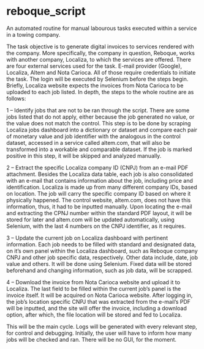 # reboque_script
An automated routine for manual labourous tasks executed within a service in a towing company.

The task objective is to generate digital invoices to services rendered with the company. More specifically, the company in question, Reboque, works with another company, Localiza, to which the services are offered.
There are four external services used for the task. E-mail provider (Google), Localiza, Altem and Nota Carioca. All of those require credentials to initiate the task. The login will be executed by Selenium before the steps begin.
Briefly, Localiza website expects the invoices from Nota Carioca to be uploaded to each job listed.
In depth, the steps to the whole routine are as follows:

1 – Identify jobs that are not to be ran through the script.
There are some jobs listed that do not apply, either because the job generated no value, or the value does not match the control.
This step is to be done by scraping Localiza jobs dashboard into a dictionary or dataset and compare each pair of monetary value and job identifier with the analogous 	in the control dataset, accessed in a service called altem.com, that will also be transformed into a workable and comparable dataset.
If the job is marked positive in this step, it will be skipped and analyzed manually.

2 – Extract the specific Localiza company ID (CNPJ) from an e-mail PDF attachment.
Besides the Localiza data table, each job is also consolidated with an e-mail that contains information about the job, including price and identification.
Localiza is made up from many different company IDs, based on location. The job will carry the specific company ID based on where it physically happened. The control website, altem.com, does not have this information, thus, it had to be inputted manually. 
Upon locating the e-mail and extracting the CPNJ number within the standard PDF layout, it will be stored for later and altem.com will be updated automatically, using Selenium, with the last 4 numbers on the CNPJ identifier, as it requires.

3 – Update the current job on Localiza dashboard with pertinent information.
Each job needs to be filled with standard and designated data, on it’s own panel within the Localiza dashboard, such as Reboque company CNPJ and other job specific data, respectively. Other data include, date, job value and others. It will be done using Selenium. Fixed data will be stored beforehand and changing information, such as job data, will be scrapped.

4 – Download the invoice from Nota Carioca website and upload it to Localiza.
The last field to be filled within the current job’s panel is the invoice itself. It will be acquired on Nota Carioca website. 
After logging in, the job’s location specific CNPJ that was extracted from the e-mail’s PDF will be inputted, and the site will offer the invoice, including a download option, after which, the file location will be stored and fed to Localiza.

This will be the main cycle. Logs will be generated with every relevant step, for control and debugging. Initially, the user will have to inform how many jobs will be checked and ran. There will be no GUI, for the moment.
